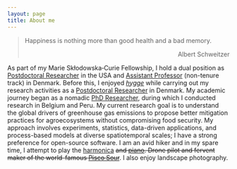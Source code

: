```yaml
---
layout: page
title: About me
---
```

> Happiness is nothing more than good health and a bad memory.
> <div style="text-align: right"> Albert Schweitzer </div>

As part of my Marie Skłodowska‐Curie Fellowship, I hold a dual position as [Postdoctoral Researcher](https://cee.mit.edu/people_individual/diego-grados/) in the USA and [Assistant Professor](https://pure.au.dk/portal/en/persons/diego-grados-bedoya(3440613a-7e18-4bb9-b0ee-4f8a5b5a29af).html) (non-tenure track) in Denmark. Before this, I enjoyed *[hygge](https://www.visitdenmark.com/denmark/highlights/hygge/what-hygge)* while carrying out my research activities as a [Postdoctoral Researcher](https://agro.au.dk/en/research/research-sections/climate-and-water) in Denmark. My academic journey began as a nomadic [PhD Researcher](https://www.biw.kuleuven.be/biosyst/mebios), during which I conducted research in Belgium and Peru. My current research goal is to understand the global drivers of greenhouse gas emissions to propose better mitigation practices for agroecosystems without compromising food security. My approach involves experiments, statistics, data-driven applications, and process-based models at diverse spatiotemporal scales; I have a strong preference for open-source software. I am an avid hiker and in my spare time, I attempt to play the [harmonica](https://www.hohner.de/en/instruments/harmonicas/diatonic/progressive/special-20) ~~and [piano](https://www.achamilton.co.uk/old/HP3e.htm). Drone pilot and fervent maker of the world-famous [Pisco Sour](https://en.wikipedia.org/wiki/Pisco_sour)~~. I also enjoy landscape photography.
